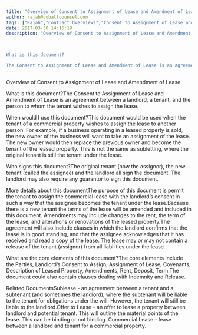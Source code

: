```yaml
---
title: "Overview of Consent to Assignment of Lease and Amendment of Lease"
author: rajah@cobaltcounsel.com
tags: ["Rajah","Contract Overviews","Consent to Assignment of Lease and Amendment of Lease"]
date: 2017-03-30 14:16:19
description: "Overview of Consent to Assignment of Lease and Amendment of Lease

 

What is this document?

The Consent to Assignment of Lease and Amendment of Lease is an agreement between a landlord, a tenant, an..."
---
```


Overview of Consent to Assignment of Lease and Amendment of Lease

 

What is this document?The Consent to Assignment of Lease and Amendment of Lease is an agreement between a landlord, a tenant, and the person to whom the tenant  wishes to assign the lease.

 

When would I use this document?This document would be used when the tenant of a commercial property wishes to assign the lease to another person. For example, if a business operating in a leased property is sold, the new owner of the business will want to take an assignment of the lease. The new owner would then replace the previous owner and become the tenant of the leased property. This is not the same as subletting, where the original tenant is still the tenant under the lease.

 

Who signs this document?The original tenant (now the assignor), the new tenant (called the assignee) and the landlord all sign the document. The landlord may also require any guarantor to sign this document.

 

More details about this documentThe purpose of this document is permit the tenant to assign the commercial lease with the landlord’s consent in such a way that the assignee becomes the tenant under the lease.Because there is a new tenant the terms of the lease will be amended and included in this document. Amendments may include changes to the rent, the term of the lease, and alterations or renovations of the leased property.The agreement will also include clauses in which the landlord confirms that the lease is in good standing, and that the assignee acknowledges that it has received and read a copy of the lease. The lease may or may not contain a release of the tenant (assignor) from all liabilities under the lease.

 

What are the core elements of this document?The core elements include the Parties, Landlord’s Consent to Assign, Assignment of Lease, Covenants, Description of Leased Property, Amendments, Rent, Deposit, Term.The document could also contain clauses dealing with Indemnity and Release.

 

Related DocumentsSublease - an agreement between a tenant and a subtenant (and sometimes the landlord), where the subtenant will be liable to the tenant for obligations under the will. However, the tenant will still be liable to the landlord.Offer to Lease - an offer to lease a property between landlord and potential tenant. This will outline the material points of the lease. This can be binding or not binding. Commercial Lease - lease between a landlord and tenant for a commercial property.